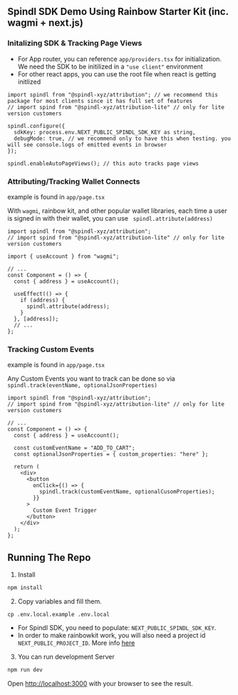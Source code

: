 ## Spindl SDK Demo Using Rainbow Starter Kit (inc. wagmi + next.js)

### Initalizing SDK & Tracking Page Views

- For App router, you can reference `app/providers.tsx` for initialization. We need the SDK to be initilized in a `"use client"` environment
- For other react apps, you can use the root file when react is getting initlized

```tsx
import spindl from "@spindl-xyz/attribution"; // we recommend this package for most clients since it has full set of features
// import spind from "@spindl-xyz/attribution-lite" // only for lite version customers

spindl.configure({
  sdkKey: process.env.NEXT_PUBLIC_SPINDL_SDK_KEY as string,
  debugMode: true, // we recommend only to have this when testing. you will see console.logs of emitted events in browser
});

spindl.enableAutoPageViews(); // this auto tracks page views
```

### Attributing/Tracking Wallet Connects

example is found in `app/page.tsx`

With `wagmi`, rainbow kit, and other popular wallet libraries, each time a user is signed in with their wallet, you can use ` spindl.attribute(address)`

```tsx
import spindl from "@spindl-xyz/attribution";
// import spind from "@spindl-xyz/attribution-lite" // only for lite version customers

import { useAccount } from "wagmi";

// ...
const Component = () => {
  const { address } = useAccount();

  useEffect(() => {
    if (address) {
      spindl.attribute(address);
    }
  }, [address]);
  // ...
};
```

### Tracking Custom Events

example is found in `app/page.tsx`

Any Custom Events you want to track can be done so via `spindl.track(eventName, optionalJsonProperties)`

```tsx
import spindl from "@spindl-xyz/attribution";
// import spind from "@spindl-xyz/attribution-lite" // only for lite version customers

// ...
const Component = () => {
  const { address } = useAccount();

  const customEventName = "ADD_TO_CART";
  const optionalJsonProperties = { custom_properties: "here" };

  return (
    <div>
      <button
        onClick={() => {
          spindl.track(customEventName, optionalCusomProperties);
        }}
      >
        Custom Event Trigger
      </button>
    </div>
  );
};
```

## Running The Repo

1. Install

```bash
npm install
```

2. Copy variables and fill them.

```
cp .env.local.example .env.local
```

- For Spindl SDK, you need to populate: `NEXT_PUBLIC_SPINDL_SDK_KEY`.
- In order to make rainbowkit work, you will also need a project id `NEXT_PUBLIC_PROJECT_ID`. More info [here](https://www.rainbowkit.com/docs/installation#configure)

3. You can run development Server

```bash
npm run dev
```

Open [http://localhost:3000](http://localhost:3000) with your browser to see the result.
